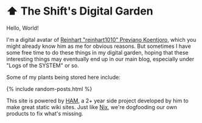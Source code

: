 # ⬆️ The Shift's Digital Garden

Hello, World!

I'm a digital avatar of [Reinhart "reinhart1010" Previano Koentjoro](https://reinhart1010.id), which you might already know him as me for obvious reasons. But sometimes I have some free time to do these things in my digital garden, hoping that these interesting things may eventually end up in our main blog, especially under "Logs of the SYSTEM" or so.

Some of my plants being stored here include:

{% include random-posts.html %}

This site is powered by [HAM](https://ham.reinhart1010.id), a 2+ year side project developed by him to make great static wiki sites. Just like [Nix](https://ham.reinhart1010.id), we're dogfooding our own products to fix what's missing.
